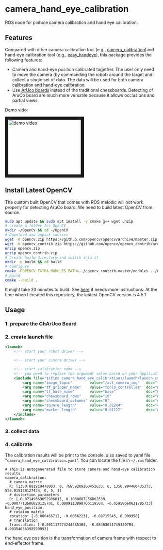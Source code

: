 # camera_hand_eye_calibration
ROS node for pinhole camera calibration and hand eye calibration.

## Features
Compared with other camera calibration tool (e.g., [camera_calibration](http://wiki.ros.org/camera_calibration))and hand-eye calibration tool (e.g., [easy_handeye](https://github.com/IFL-CAMP/easy_handeye)), this package provides the following features:

* Camera and hand-eye position calibrated together. 
The user only need to move the camera (by commanding the robot) around the target and collect a single set of data. 
The data will be used for both camera calibration and hand-eye calibration.
* Use [ArUco boards](https://docs.opencv.org/master/db/da9/tutorial_aruco_board_detection.html) instead of the traditional chessboards. 
Detecting of AruCo board are much more versatile because it allows occlusions and partial views. 

Demo vido:

<a href="http://www.youtube.com/watch?feature=player_embedded&v=toB9m3gMc7s
" target="_blank"><img src="http://img.youtube.com/vi/toB9m3gMc7s/0.jpg" 
alt="demo video" width="240" height="180" border="10" /></a>

## Install Latest OpenCV
The custom built OpenCV that comes with ROS melodic will not work properly for detecting AruCo board. We need to build latest OpenCV from source. 
```bash
sudo apt update && sudo apt install -y cmake g++ wget unzip
# create a folder for OpenCV
mkdir ~/OpenCV && cd ~/OpenCV
# Download and unpack sources
wget -O opencv.zip https://github.com/opencv/opencv/archive/master.zip
wget -O opencv_contrib.zip https://github.com/opencv/opencv_contrib/archive/master.zip
unzip opencv.zip
unzip opencv_contrib.zip
# Create build directory and switch into it
mkdir -p build && cd build
# Configure
cmake -DOPENCV_EXTRA_MODULES_PATH=../opencv_contrib-master/modules ../opencv-master
# Build
cmake --build .
```
It might take 20 minutes to build. See [here](https://docs.opencv.org/4.5.1/d7/d9f/tutorial_linux_install.html) if needs more instructions. At the time when I created this repository, the lastest OpenCV version is 4.5.1

## Usage

### 1. prepare the ChArUco Board


### 2. create launch file

```xml
<launch>
    <!-- start your robot driver -->

    <!-- start your camera driver -->

    <!-- start calibration node -->
    <!-- you need to replace the argument value based on your application -->
    <include file="$(find camera_hand_eye_calibration)/launch/launch_calibration.launch">
        <arg name="image_topic"        value="/avt_camera_img"   doc="the image topic name"/>
        <arg name="tf_gripper_name"    value="tool0_controller"  doc="name of the gripper joint in the tf tree"/>
        <arg name="tf_base_name"       value="base"              doc="name of the robot base in the tf tree"/>
        <arg name="chessboard_rows"    value="10"                doc="number of chess board rows"/>
        <arg name="chessboard_columns" value="8"                 doc="number of chessboard columns"/>
        <arg name="square_length"      value="0.02244"           doc="chessboard square length (meter)"/>
        <arg name="marker_length"      value="0.01122"           doc="Aruco marker length (meter)"/>
    </include>
</launch>
```

### 3. collect data


### 4. calibrate

The calibration results will be print to the console, also saved to yaml file "`camera_hand_eye_calibration.yaml`".
You can locate the file in `~/.ros` folder.
```
# This is autogenerated file to store camera and hand-eye calibration results
camera_calibration:
  # camera matrix
  K: [1350.881910478003, 0, 768.9209200452633, 0, 1350.994460435373, 556.015338127424, 0, 0, 1]
  # distortion parameters
  D: [-0.07149669652986015, 0.1038887256802538, -0.0007713606820135701, 0.0009113898706119508, -0.05958660621785733]
hand_eye_position:
  # rotaion matrix
  rotation: [-0.000466712, -0.00562231, -0.00715545, 0.999958]
  # translation
  translation: [-0.001117274244385104, -0.08463651745339704, 0.09354036398990093]
```
the hand eye position is the transformation of camera frame with respect to end-effector frame.